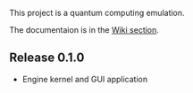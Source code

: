This project is a quantum computing emulation.

The documentaion is in the [Wiki section](https://github.com/m-marini/wheellyj/qucomp).

## Release 0.1.0

- Engine kernel and GUI application
